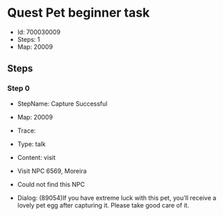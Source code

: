 # Quest Pet beginner task

- Id: 700030009
- Steps: 1
- Map: 20009

## Steps

### Step 0
- StepName:  Capture Successful
- Map:  20009
- Trace:  
- Type:  talk
- Content:  visit
- Visit NPC 6569, Moreira

- Could not find this NPC
- Dialog: (89054)If you have extreme luck with this pet, you'll receive a lovely pet egg after capturing it. Please take good care of it.



